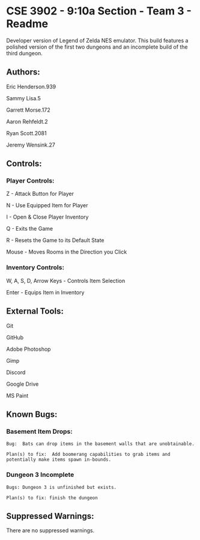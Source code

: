 # CSE 3902 - 9:10a Section - Team 3 - Readme

Developer version of Legend of Zelda NES emulator.  This build features a polished version of the first two dungeons and an incomplete build of the third dungeon.

## Authors:
Eric Henderson.939

Sammy Lisa.5

Garrett Morse.172

Aaron Rehfeldt.2

Ryan Scott.2081

Jeremy Wensink.27


## Controls:
### Player Controls:
Z - Attack Button for Player

N - Use Equipped Item for Player

I - Open & Close Player Inventory

Q - Exits the Game

R - Resets the Game to its Default State

Mouse - Moves Rooms in the Direction you Click

### Inventory Controls:
W, A, S, D, Arrow Keys - Controls Item Selection

Enter - Equips Item in Inventory

## External Tools:
Git

GitHub

Adobe Photoshop

Gimp

Discord

Google Drive

MS Paint


## Known Bugs:
### Basement Item Drops:
    Bug:  Bats can drop items in the basement walls that are unobtainable.

    Plan(s) to fix:  Add boomerang capabilities to grab items and potentially make items spawn in-bounds.

### Dungeon 3 Incomplete
    Bugs: Dungeon 3 is unfinished but exists.
	
    Plan(s) to fix: finish the dungeon

## Suppressed Warnings:
There are no suppressed warnings.

